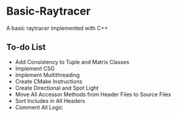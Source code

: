 # Basic-Raytracer
A basic raytracer implemented with C++

## To-do List
- Add Consistency to Tuple and Matrix Classes
- Implement CSG
- Implement Multithreading
- Create CMake Instructions
- Create Directional and Spot Light
- Move All Accessor Methods from Header Files to Source Files
- Sort Includes in All Headers
- Comment All Logic